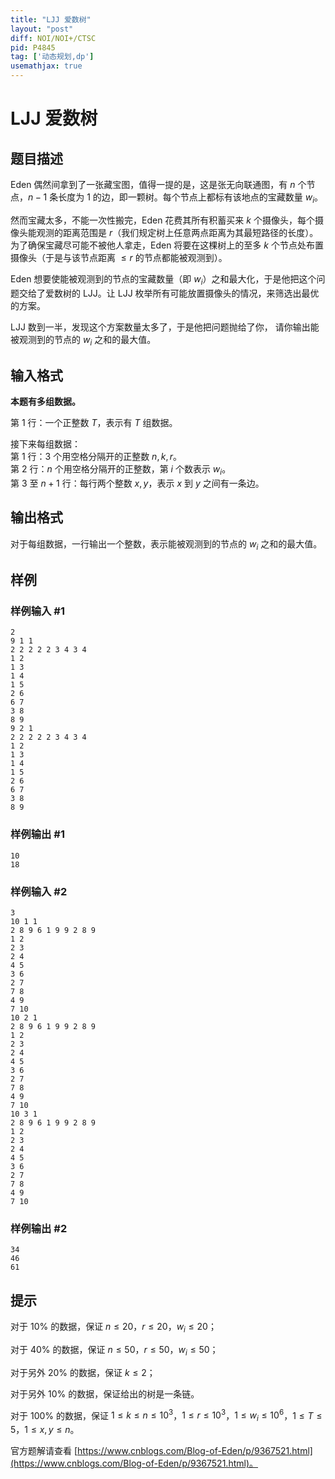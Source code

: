 ```yaml
---
title: "LJJ 爱数树"
layout: "post"
diff: NOI/NOI+/CTSC
pid: P4845
tag: ['动态规划,dp']
usemathjax: true
---
```


# LJJ 爱数树
## 题目描述

Eden 偶然间拿到了一张藏宝图，值得一提的是，这是张无向联通图，有 $n$ 个节点，$n-1$ 条长度为 $1$ 的边，即一颗树。每个节点上都标有该地点的宝藏数量 $w_i$。

然而宝藏太多，不能一次性搬完，Eden 花费其所有积蓄买来 $k$ 个摄像头，每个摄像头能观测的距离范围是 $r$（我们规定树上任意两点距离为其最短路径的长度）。为了确保宝藏尽可能不被他人拿走，Eden 将要在这棵树上的至多 $k$ 个节点处布置摄像头（于是与该节点距离 $\le r$ 的节点都能被观测到）。

Eden 想要使能被观测到的节点的宝藏数量（即 $w_i$）之和最大化，于是他把这个问题交给了爱数树的 LJJ。让 LJJ 枚举所有可能放置摄像头的情况，来筛选出最优的方案。

LJJ 数到一半，发现这个方案数量太多了，于是他把问题抛给了你，
请你输出能被观测到的节点的 $w_i$ 之和的最大值。
## 输入格式

**本题有多组数据。**

第 $1$ 行：一个正整数 $T$，表示有 $T$ 组数据。

接下来每组数据：\
第 $1$ 行：$3$ 个用空格分隔开的正整数 $n, k, r$。\
第 $2$ 行：$n$ 个用空格分隔开的正整数，第 $i$ 个数表示 $w_i$。\
第 $3$ 至 $n+1$ 行：每行两个整数 $x,y$，表示 $x$ 到 $y$ 之间有一条边。
## 输出格式

对于每组数据，一行输出一个整数，表示能被观测到的节点的 $w_i$ 之和的最大值。
## 样例

### 样例输入 #1
```
2
9 1 1
2 2 2 2 2 3 4 3 4
1 2
1 3
1 4
1 5
2 6
6 7
3 8
8 9
9 2 1
2 2 2 2 2 3 4 3 4
1 2
1 3
1 4
1 5
2 6
6 7
3 8
8 9
```
### 样例输出 #1
```
10
18
```
### 样例输入 #2
```
3
10 1 1
2 8 9 6 1 9 9 2 8 9 
1 2
2 3
2 4
4 5
3 6
2 7
7 8
4 9
7 10
10 2 1
2 8 9 6 1 9 9 2 8 9 
1 2
2 3
2 4
4 5
3 6
2 7
7 8
4 9
7 10
10 3 1
2 8 9 6 1 9 9 2 8 9 
1 2
2 3
2 4
4 5
3 6
2 7
7 8
4 9
7 10
```
### 样例输出 #2
```
34
46
61
```
## 提示

对于 $10\%$ 的数据，保证 $n\le20$，$r\le 20$，$w_i\le20$；

对于 $40\%$ 的数据，保证 $n\le50$，$r\le 50$，$w_i\le50$；

对于另外 $20\%$ 的数据，保证 $k\le2$；

对于另外 $10\%$ 的数据，保证给出的树是一条链。

对于 $100\%$ 的数据，保证 $1\le k \le n\le10^3$，$1\le r\le 10^3$，$1\le w_i\le10^6$，$1\le T\le 5$，$1\le x,y\le n$。

官方题解请查看 [https://www.cnblogs.com/Blog-of-Eden/p/9367521.html](https://www.cnblogs.com/Blog-of-Eden/p/9367521.html)。
